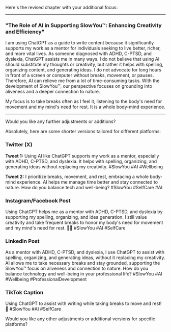 Here's the revised chapter with your additional focus:

---

### "The Role of AI in Supporting SlowYou™: Enhancing Creativity and Efficiency"

I am using ChatGPT as a guide to write content because it significantly supports my work as a mentor for individuals seeking to live better, richer, and more vital lives. As someone diagnosed with ADHD, C-PTSD, and dyslexia, ChatGPT assists me in many ways. I do not believe that using AI should substitute my thoughts or creativity, but rather it helps with spelling, organizing content, and generating ideas. I do not advocate for long hours in front of a screen or computer without breaks, movement, or pauses. Therefore, AI can relieve me from a lot of time-consuming tasks. With the development of SlowYou™️, our perspective focuses on grounding into aliveness and a deeper connection to nature.

My focus is to take breaks often as I feel it, listening to the body's need for movement and my mind's need for rest. It is a whole body-mind experience.

---

Would you like any further adjustments or additions?

Absolutely, here are some shorter versions tailored for different platforms:

### Twitter (X)
**Tweet 1:**
Using AI like ChatGPT supports my work as a mentor, especially with ADHD, C-PTSD, and dyslexia. It helps with spelling, organizing, and generating ideas without replacing my creativity. #SlowYou #AI #Wellbeing

**Tweet 2:**
I prioritize breaks, movement, and rest, embracing a whole body-mind experience. AI helps me manage time better and stay connected to nature. How do you balance tech and well-being? #SlowYou #SelfCare #AI

### Instagram/Facebook Post
Using ChatGPT helps me as a mentor with ADHD, C-PTSD, and dyslexia by supporting my spelling, organizing, and idea generation. I still value creativity and take frequent breaks to honor my body's need for movement and my mind's need for rest. 🌱✨ #SlowYou #AI #SelfCare

### LinkedIn Post
As a mentor with ADHD, C-PTSD, and dyslexia, I use ChatGPT to assist with spelling, organizing, and generating ideas, without it replacing my creativity. AI allows me to take necessary breaks and stay grounded, supporting the SlowYou™️ focus on aliveness and connection to nature. How do you balance technology and well-being in your professional life? #SlowYou #AI #Wellbeing #ProfessionalDevelopment

### TikTok Caption
Using ChatGPT to assist with writing while taking breaks to move and rest! 🌿 #SlowYou #AI #SelfCare

Would you like any other adjustments or additional versions for specific platforms?